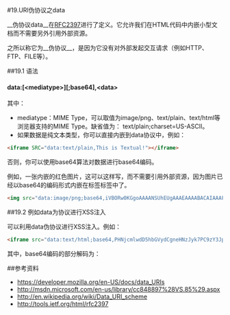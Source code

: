 #19.URI伪协议之data
  
  __伪协议data__在<a target="_blank" href="http://www.ietf.org/rfc/rfc2397.txt">RFC2397</a>进行了定义。它允许我们在HTML代码中内嵌小型文档而不需要另外引用外部资源。
  
  之所以称它为__伪协议__，是因为它没有对外部发起交互请求（例如HTTP、FTP、FILE等）。

##19.1 语法

#### data:[\<mediatype\>][;base64],\<data>

  其中：
  
  * mediatype：MIME Type，可以取值为image/png、text/plain、text/html等浏览器支持的MIME Type。缺省值为： text/plain;charset=US-ASCII。
  * 如果数据是纯文本类型，你可以直接内嵌到data协议中，例如：
```html
<iframe SRC="data:text/plain,This is Textual!"></iframe>
```

  否则，你可以使用base64算法对数据进行base64编码。
  
  例如，一张内嵌的红色图片，这可以这样写，而不需要引用外部资源，因为图片已经以base64的编码形式内嵌在标签标签中了。
```html
<img src="data:image/png;base64,iVBORw0KGgoAAAANSUhEUgAAAEAAAABACAIAAAFSDNYfAAAAaklEQVR42u3XQQrAIAwAQeP%2F%2F6wf8CJBJTK9lnQ7FpHGaOurt1I34nfH9pMMZAZ8BwMGEvvh%2BBsJCAgICLwIOA8EBAQEBAQEBAQEBK79H5RfIQAAAAAAAAAAAAAAAAAAAAAAAAAAAID%2FABMSqAfj%2FsLmvAAAAABJRU5ErkJggg%3D%3D"/>
```

##19.2 例如data为协议进行XSS注入

可以利用data伪协议进行XSS注入。例如：
```html
<iframe src="data:text/html;base64,PHNjcmlwdD5hbGVydCgneHNzJyk7PC9zY3JpcHQ+"></iframe>
```
其中，base64编码的部分解码为：<script>alert('xss');</script>

##参考资料
  * https://developer.mozilla.org/en-US/docs/data_URIs
  * http://msdn.microsoft.com/en-us/library/cc848897%28VS.85%29.aspx
  * http://en.wikipedia.org/wiki/Data_URI_scheme
  * http://tools.ietf.org/html/rfc2397
